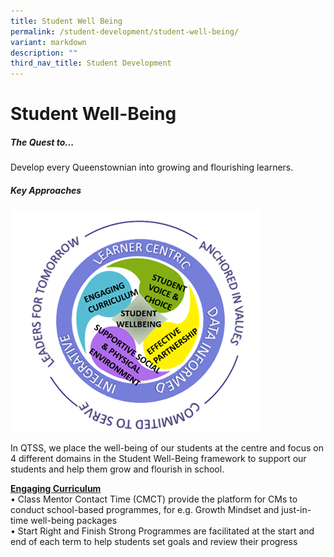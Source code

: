 ```yaml
---
title: Student Well Being
permalink: /student-development/student-well-being/
variant: markdown
description: ""
third_nav_title: Student Development
---
```

Student Well-Being
===============================


##### **The Quest to...**

Develop every Queenstownian into growing and flourishing learners.

##### **Key Approaches**

![](/images/swb111.png)

In QTSS, we place the well-being of our students at the centre and focus on 4 different domains in the Student Well-Being framework to support our students and help them grow and flourish in school.

**<u>Engaging Curriculum</u>** <br>
•	Class Mentor Contact Time (CMCT) provide the platform for CMs to conduct school-based programmes, for e.g. Growth Mindset and just-in-time well-being packages <br>
•	Start Right and Finish Strong Programmes are facilitated at the start and end of each term to help students set goals and review their progress








